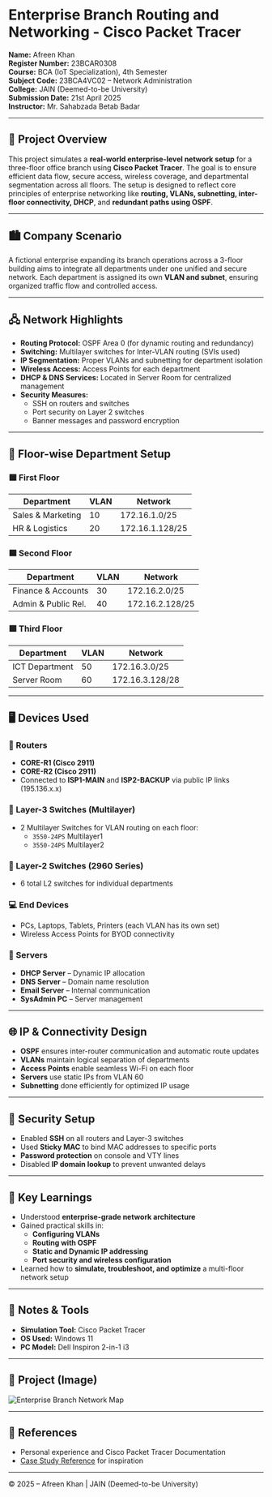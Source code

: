 # Enterprise Branch Routing and Networking - Cisco Packet Tracer
**Name:** Afreen Khan  
**Register Number:** 23BCAR0308         
**Course:** BCA (IoT Specialization), 4th Semester  
**Subject Code:** 23BCA4VC02 – Network Administration  
**College:** JAIN (Deemed-to-be University)  
**Submission Date:** 21st April 2025  
**Instructor:** Mr. Sahabzada Betab Badar  

---

## 🧩 Project Overview

This project simulates a **real-world enterprise-level network setup** for a three-floor office branch using **Cisco Packet Tracer**. The goal is to ensure efficient data flow, secure access, wireless coverage, and departmental segmentation across all floors. The setup is designed to reflect core principles of enterprise networking like **routing, VLANs, subnetting, inter-floor connectivity, DHCP**, and **redundant paths using OSPF**.

---

## 🏙️ Company Scenario

A fictional enterprise expanding its branch operations across a 3-floor building aims to integrate all departments under one unified and secure network. Each department is assigned its own **VLAN and subnet**, ensuring organized traffic flow and controlled access.

---

## 🖧 Network Highlights

- **Routing Protocol:** OSPF Area 0 (for dynamic routing and redundancy)  
- **Switching:** Multilayer switches for Inter-VLAN routing (SVIs used)  
- **IP Segmentation:** Proper VLANs and subnetting for department isolation  
- **Wireless Access:** Access Points for each department  
- **DHCP & DNS Services:** Located in Server Room for centralized management  
- **Security Measures:**  
  - SSH on routers and switches  
  - Port security on Layer 2 switches  
  - Banner messages and password encryption  

---

## 📶 Floor-wise Department Setup

### 🟩 First Floor
| Department          | VLAN | Network               |
|---------------------|------|------------------------|
| Sales & Marketing   | 10   | 172.16.1.0/25          |
| HR & Logistics      | 20   | 172.16.1.128/25        |

### 🟦 Second Floor
| Department          | VLAN | Network               |
|---------------------|------|------------------------|
| Finance & Accounts  | 30   | 172.16.2.0/25          |
| Admin & Public Rel. | 40   | 172.16.2.128/25        |

### 🟪 Third Floor
| Department          | VLAN | Network               |
|---------------------|------|------------------------|
| ICT Department      | 50   | 172.16.3.0/25          |
| Server Room         | 60   | 172.16.3.128/28        |

---

## 🖥️ Devices Used

### 🔁 Routers
- **CORE-R1 (Cisco 2911)**  
- **CORE-R2 (Cisco 2911)**  
- Connected to **ISP1-MAIN** and **ISP2-BACKUP** via public IP links (195.136.x.x)

### 🔀 Layer-3 Switches (Multilayer)
- 2 Multilayer Switches for VLAN routing on each floor:  
  - `3550-24PS` Multilayer1  
  - `3550-24PS` Multilayer2  

### 📶 Layer-2 Switches (2960 Series)
- 6 total L2 switches for individual departments  

### 💻 End Devices
- PCs, Laptops, Tablets, Printers (each VLAN has its own set)  
- Wireless Access Points for BYOD connectivity  

### 🧮 Servers
- **DHCP Server** – Dynamic IP allocation  
- **DNS Server** – Domain name resolution  
- **Email Server** – Internal communication  
- **SysAdmin PC** – Server management  

---

## 🌐 IP & Connectivity Design

- **OSPF** ensures inter-router communication and automatic route updates  
- **VLANs** maintain logical separation of departments  
- **Access Points** enable seamless Wi-Fi on each floor  
- **Servers** use static IPs from VLAN 60  
- **Subnetting** done efficiently for optimized IP usage  

---

## 🔐 Security Setup

- Enabled **SSH** on all routers and Layer-3 switches  
- Used **Sticky MAC** to bind MAC addresses to specific ports  
- **Password protection** on console and VTY lines  
- Disabled **IP domain lookup** to prevent unwanted delays  

---

## 🎯 Key Learnings

- Understood **enterprise-grade network architecture**  
- Gained practical skills in:  
  - **Configuring VLANs**  
  - **Routing with OSPF**  
  - **Static and Dynamic IP addressing**  
  - **Port security and wireless configuration**  
- Learned how to **simulate, troubleshoot, and optimize** a multi-floor network setup  

---

## 🧾 Notes & Tools

- **Simulation Tool:** Cisco Packet Tracer  
- **OS Used:** Windows 11  
- **PC Model:** Dell Inspiron 2-in-1 i3  

---

## 📌 Project (Image)

![Enterprise Branch Network Map](https://github.com/Afreen-khan2605/Enterprise_Branch_Routing_and_Networking---Cisco-Packet-Tracer/blob/b52370c16107a2da9c50fdf7703fbaf5d2750a00/Enterprise%20branch%20Routing%20and%20Networking%20image.png)


---

## 🔗 References

- Personal experience and Cisco Packet Tracer Documentation   
- [Case Study Reference](https://gurutechnetworks.otombenard.com/assetsProject/project6) for inspiration  

---
© 2025 – Afreen Khan | JAIN (Deemed-to-be University)

